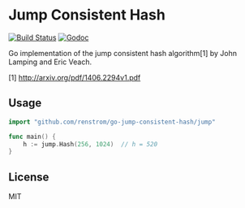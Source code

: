 # Jump Consistent Hash

[![Build Status](https://travis-ci.org/renstrom/go-jump-consistent-hash.svg?branch=master)](https://travis-ci.org/renstrom/go-jump-consistent-hash)
[![Godoc](https://img.shields.io/badge/godoc-reference-blue.svg?style=flat)](https://godoc.org/github.com/renstrom/go-jump-consistent-hash)

Go implementation of the jump consistent hash algorithm[1] by John Lamping and Eric Veach.

[1] http://arxiv.org/pdf/1406.2294v1.pdf

## Usage

```go
import "github.com/renstrom/go-jump-consistent-hash/jump"

func main() {
    h := jump.Hash(256, 1024)  // h = 520
}
```

## License

MIT

